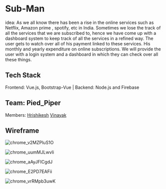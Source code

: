 # Sub-Man
idea: As we all know there has been a rise in the online services such as Netflix, Amazon prime , spotify, etc in India. Sometimes we lose the track of all the services that we are subscribed to, hence we have come up with a dashboard system to keep track of all the services in a refined way. The user gets to watch over all of his payment linked to these services. His monthly and yearly expenditure on online subscriptions. We will provide the user with a login system and a dashboard in which they can check over all these things.

## Tech Stack
Frontend: Vue.js, Bootstrap-Vue |
Backend: Node.js and Firebase

## Team: Pied_Piper
Members: 
[Hrishikesh](https://github.com/codetheorem)
[Vinayak](https://github.com/vinayaksh42)

## Wireframe

![chrome_v2MZPluS1O](https://user-images.githubusercontent.com/54861487/86217035-88a49080-bb9c-11ea-9aec-41cd346857bc.png)

![chrome_uumMJLwvIi](https://user-images.githubusercontent.com/54861487/86217044-8a6e5400-bb9c-11ea-8cb4-21161bfde036.png)

![chrome_aAyJFICgdJ](https://user-images.githubusercontent.com/54861487/86217065-90643500-bb9c-11ea-8707-edd1fdec93ff.png)

![chrome_E2PD7EAFii](https://user-images.githubusercontent.com/54861487/86217070-90fccb80-bb9c-11ea-9eca-54f2009fa7f9.png)

![chrome_vrRMpb3uwK](https://user-images.githubusercontent.com/54861487/86217073-922df880-bb9c-11ea-841f-5c432efce3bc.png)

